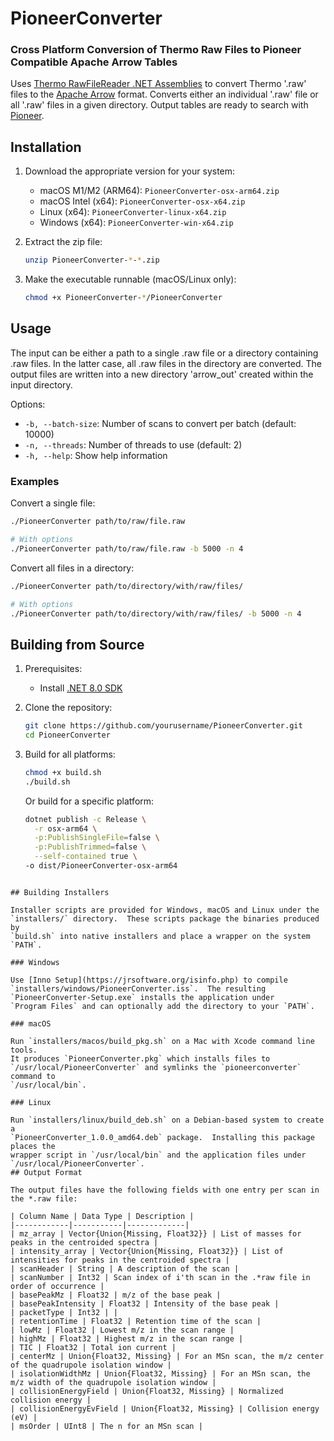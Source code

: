 # PioneerConverter

### Cross Platform Conversion of Thermo Raw Files to Pioneer Compatible Apache Arrow Tables

Uses [Thermo RawFileReader .NET Assemblies](https://github.com/thermofisherlsms/RawFileReader) to convert Thermo '.raw' files to the [Apache Arrow](https://arrow.apache.org/) format. 
Converts either an individual '.raw' file or all '.raw' files in a given directory. Output tables are ready to search with [Pioneer](https://github.com/nwamsley1/Pioneer.jl).

## Installation

1. Download the appropriate version for your system:
   - macOS M1/M2 (ARM64): `PioneerConverter-osx-arm64.zip`
   - macOS Intel (x64): `PioneerConverter-osx-x64.zip`
   - Linux (x64): `PioneerConverter-linux-x64.zip`
   - Windows (x64): `PioneerConverter-win-x64.zip`

2. Extract the zip file:
   ```bash
   unzip PioneerConverter-*-*.zip
   ```

3. Make the executable runnable (macOS/Linux only):
   ```bash
   chmod +x PioneerConverter-*/PioneerConverter
   ```

## Usage

The input can be either a path to a single .raw file or a directory containing .raw files. In the latter case, all .raw files in the directory are converted. The output files are written into a new directory 'arrow_out' created within the input directory.

Options:
- `-b, --batch-size`: Number of scans to convert per batch (default: 10000)
- `-n, --threads`: Number of threads to use (default: 2)
- `-h, --help`: Show help information

### Examples

Convert a single file:
```bash
./PioneerConverter path/to/raw/file.raw

# With options
./PioneerConverter path/to/raw/file.raw -b 5000 -n 4
```

Convert all files in a directory:
```bash
./PioneerConverter path/to/directory/with/raw/files/

# With options
./PioneerConverter path/to/directory/with/raw/files/ -b 5000 -n 4
```

## Building from Source

1. Prerequisites:
   - Install [.NET 8.0 SDK](https://dotnet.microsoft.com/download/dotnet/8.0)

2. Clone the repository:
   ```bash
   git clone https://github.com/yourusername/PioneerConverter.git
   cd PioneerConverter
   ```

3. Build for all platforms:
   ```bash
   chmod +x build.sh
   ./build.sh
   ```

   Or build for a specific platform:
   ```bash
   dotnet publish -c Release \
     -r osx-arm64 \
     -p:PublishSingleFile=false \
     -p:PublishTrimmed=false \
     --self-contained true \
   -o dist/PioneerConverter-osx-arm64
  ```

## Building Installers

Installer scripts are provided for Windows, macOS and Linux under the
`installers/` directory.  These scripts package the binaries produced by
`build.sh` into native installers and place a wrapper on the system `PATH`.

### Windows

Use [Inno Setup](https://jrsoftware.org/isinfo.php) to compile
`installers/windows/PioneerConverter.iss`.  The resulting
`PioneerConverter-Setup.exe` installs the application under
`Program Files` and can optionally add the directory to your `PATH`.

### macOS

Run `installers/macos/build_pkg.sh` on a Mac with Xcode command line tools.
It produces `PioneerConverter.pkg` which installs files to
`/usr/local/PioneerConverter` and symlinks the `pioneerconverter` command to
`/usr/local/bin`.

### Linux

Run `installers/linux/build_deb.sh` on a Debian-based system to create a
`PioneerConverter_1.0.0_amd64.deb` package.  Installing this package places the
wrapper script in `/usr/local/bin` and the application files under
`/usr/local/PioneerConverter`.
## Output Format

The output files have the following fields with one entry per scan in the *.raw file:

| Column Name | Data Type | Description |
|------------|-----------|-------------|
| mz_array | Vector{Union{Missing, Float32}} | List of masses for peaks in the centroided spectra |
| intensity_array | Vector{Union{Missing, Float32}} | List of intensities for peaks in the centroided spectra |
| scanHeader | String | A description of the scan |
| scanNumber | Int32 | Scan index of i'th scan in the .*raw file in order of occurrence |
| basePeakMz | Float32 | m/z of the base peak |
| basePeakIntensity | Float32 | Intensity of the base peak |
| packetType | Int32 | |
| retentionTime | Float32 | Retention time of the scan |
| lowMz | Float32 | Lowest m/z in the scan range |
| highMz | Float32 | Highest m/z in the scan range |
| TIC | Float32 | Total ion current |
| centerMz | Union{Float32, Missing} | For an MSn scan, the m/z center of the quadrupole isolation window |
| isolationWidthMz | Union{Float32, Missing} | For an MSn scan, the m/z width of the quadrupole isolation window |
| collisionEnergyField | Union{Float32, Missing} | Normalized collision energy |
| collisionEnergyEvField | Union{Float32, Missing} | Collision energy (eV) |
| msOrder | UInt8 | The n for an MSn scan |